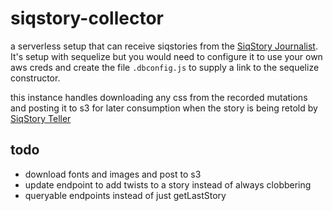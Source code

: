# siqstory-collector

a serverless setup that can receive siqstories from the [SiqStory Journalist](http://github.com/relateiq/siqstory-journalist ""). It's setup with sequelize but you would need to configure it to use your own aws creds and create the file `.dbconfig.js` to supply a link to the sequelize constructor.

this instance handles downloading any css from the recorded mutations and posting it to s3 for later consumption when the story is being retold by [SiqStory Teller](http://github.com/relateiq/siqstory-teller "") 

todo
----
* download fonts and images and post to s3
* update endpoint to add twists to a story instead of always clobbering
* queryable endpoints instead of just getLastStory
